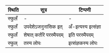 | स्थिति | सूत्र | टिप्पणी |
| ----- | ------- | ------ |
| स्फुलँ | - | - |
| स्फुलँ | उपदेशेऽजनुनासिक इत् | अँ-इत्यस्य इत्संज्ञा |
| स्फुलँ | शेषात् कर्तरि परस्मैपदम् | इति परस्मैपदम् |
| स्फुल् | तस्य लोपः | इत्संज्ञकस्य लोपः |

